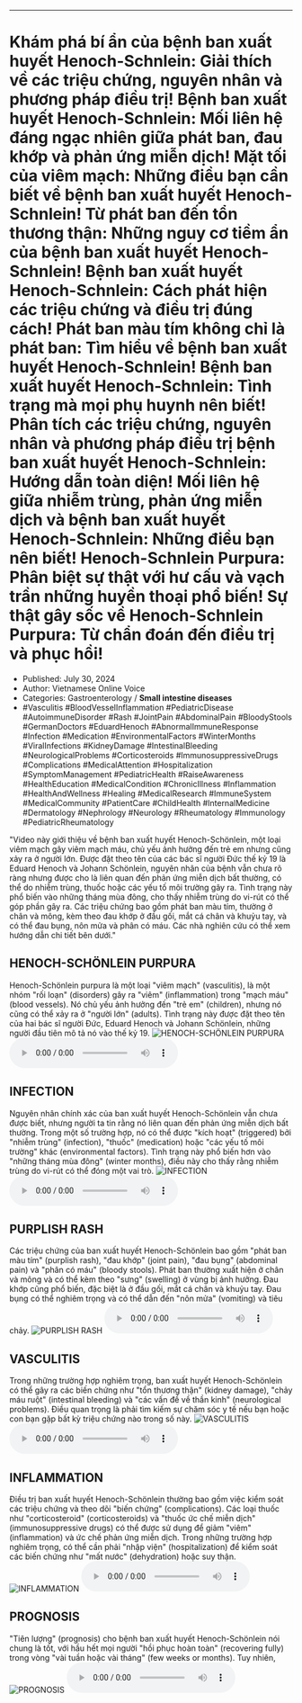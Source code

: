 
---

# Khám phá bí ẩn của bệnh ban xuất huyết Henoch-Schnlein: Giải thích về các triệu chứng, nguyên nhân và phương pháp điều trị! Bệnh ban xuất huyết Henoch-Schnlein: Mối liên hệ đáng ngạc nhiên giữa phát ban, đau khớp và phản ứng miễn dịch! Mặt tối của viêm mạch: Những điều bạn cần biết về bệnh ban xuất huyết Henoch-Schnlein! Từ phát ban đến tổn thương thận: Những nguy cơ tiềm ẩn của bệnh ban xuất huyết Henoch-Schnlein! Bệnh ban xuất huyết Henoch-Schnlein: Cách phát hiện các triệu chứng và điều trị đúng cách! Phát ban màu tím không chỉ là phát ban: Tìm hiểu về bệnh ban xuất huyết Henoch-Schnlein! Bệnh ban xuất huyết Henoch-Schnlein: Tình trạng mà mọi phụ huynh nên biết! Phân tích các triệu chứng, nguyên nhân và phương pháp điều trị bệnh ban xuất huyết Henoch-Schnlein: Hướng dẫn toàn diện! Mối liên hệ giữa nhiễm trùng, phản ứng miễn dịch và bệnh ban xuất huyết Henoch-Schnlein: Những điều bạn nên biết! Henoch-Schnlein Purpura: Phân biệt sự thật với hư cấu và vạch trần những huyền thoại phổ biến! Sự thật gây sốc về Henoch-Schnlein Purpura: Từ chẩn đoán đến điều trị và phục hồi!

- Published: July 30, 2024
- Author: Vietnamese Online Voice
- Categories: Gastroenterology / **Small intestine diseases**
- #Vasculitis #BloodVesselInflammation #PediatricDisease #AutoimmuneDisorder #Rash #JointPain #AbdominalPain #BloodyStools #GermanDoctors #EduardHenoch #AbnormalImmuneResponse #Infection #Medication #EnvironmentalFactors #WinterMonths #ViralInfections #KidneyDamage #IntestinalBleeding #NeurologicalProblems #Corticosteroids #ImmunosuppressiveDrugs #Complications #MedicalAttention #Hospitalization #SymptomManagement #PediatricHealth #RaiseAwareness #HealthEducation #MedicalCondition #ChronicIllness #Inflammation #HealthAndWellness #Healing #MedicalResearch #ImmuneSystem #MedicalCommunity #PatientCare #ChildHealth #InternalMedicine #Dermatology #Nephrology #Neurology #Rheumatology #Immunology #PediatricRheumatology

"Video này giới thiệu về bệnh ban xuất huyết Henoch-Schönlein, một loại viêm mạch gây viêm mạch máu, chủ yếu ảnh hưởng đến trẻ em nhưng cũng xảy ra ở người lớn. Được đặt theo tên của các bác sĩ người Đức thế kỷ 19 là Eduard Henoch và Johann Schönlein, nguyên nhân của bệnh vẫn chưa rõ ràng nhưng được cho là liên quan đến phản ứng miễn dịch bất thường, có thể do nhiễm trùng, thuốc hoặc các yếu tố môi trường gây ra. Tình trạng này phổ biến vào những tháng mùa đông, cho thấy nhiễm trùng do vi-rút có thể góp phần gây ra. Các triệu chứng bao gồm phát ban màu tím, thường ở chân và mông, kèm theo đau khớp ở đầu gối, mắt cá chân và khuỷu tay, và có thể đau bụng, nôn mửa và phân có máu. Các nhà nghiên cứu có thể xem hướng dẫn chi tiết bên dưới."


## HENOCH-SCHÖNLEIN PURPURA

Henoch-Schönlein purpura là một loại "viêm mạch" (vasculitis), là một nhóm "rối loạn" (disorders) gây ra "viêm" (inflammation) trong "mạch máu" (blood vessels). Nó chủ yếu ảnh hưởng đến "trẻ em" (children), nhưng nó cũng có thể xảy ra ở "người lớn" (adults). Tình trạng này được đặt theo tên của hai bác sĩ người Đức, Eduard Henoch và Johann Schönlein, những người đầu tiên mô tả nó vào thế kỷ 19.
![HENOCH-SCHÖNLEIN PURPURA](https://http-archiver-apis-production-80.schnworks.com/storage/images/transitions/2024-07-30/transition-3035836723-Montserrat-Black-004895.jpg)
<audio controls>
    <source src="https://http-archiver-apis-production-80.schnworks.com/storage/storage/audio/file-24872971551.mp3" type="audio/mpeg">
</audio>



## INFECTION

Nguyên nhân chính xác của ban xuất huyết Henoch-Schönlein vẫn chưa được biết, nhưng người ta tin rằng nó liên quan đến phản ứng miễn dịch bất thường. Trong một số trường hợp, nó có thể được "kích hoạt" (triggered) bởi "nhiễm trùng" (infection), "thuốc" (medication) hoặc "các yếu tố môi trường" khác (environmental factors). Tình trạng này phổ biến hơn vào "những tháng mùa đông" (winter months), điều này cho thấy rằng nhiễm trùng do vi-rút có thể đóng một vai trò.
![INFECTION](https://http-archiver-apis-production-80.schnworks.com/storage/images/transitions/2024-07-30/transition--12638404187-Montserrat-ExtraBold-004895.jpg)
<audio controls>
    <source src="https://http-archiver-apis-production-80.schnworks.com/storage/storage/audio/file-14171202245.mp3" type="audio/mpeg">
</audio>



## PURPLISH RASH

Các triệu chứng của ban xuất huyết Henoch-Schönlein bao gồm "phát ban màu tím" (purplish rash), "đau khớp" (joint pain), "đau bụng" (abdominal pain) và "phân có máu" (bloody stools). Phát ban thường xuất hiện ở chân và mông và có thể kèm theo "sưng" (swelling) ở vùng bị ảnh hưởng. Đau khớp cũng phổ biến, đặc biệt là ở đầu gối, mắt cá chân và khuỷu tay. Đau bụng có thể nghiêm trọng và có thể dẫn đến "nôn mửa" (vomiting) và tiêu chảy.
![PURPLISH RASH](https://http-archiver-apis-production-80.schnworks.com/storage/images/transitions/2024-07-30/transition-5566902296-Montserrat-Regular-9C27B0.jpg)
<audio controls>
    <source src="https://http-archiver-apis-production-80.schnworks.com/storage/storage/audio/file-1756101114.mp3" type="audio/mpeg">
</audio>



## VASCULITIS

Trong những trường hợp nghiêm trọng, ban xuất huyết Henoch-Schönlein có thể gây ra các biến chứng như "tổn thương thận" (kidney damage), "chảy máu ruột" (intestinal bleeding) và "các vấn đề về thần kinh" (neurological problems). Điều quan trọng là phải tìm kiếm sự chăm sóc y tế nếu bạn hoặc con bạn gặp bất kỳ triệu chứng nào trong số này.
![VASCULITIS](https://http-archiver-apis-production-80.schnworks.com/storage/images/transitions/2024-07-30/transition--7761930458-Montserrat-ExtraBold-303F9F.jpg)
<audio controls>
    <source src="https://http-archiver-apis-production-80.schnworks.com/storage/storage/audio/file-21870614466.mp3" type="audio/mpeg">
</audio>



## INFLAMMATION

Điều trị ban xuất huyết Henoch-Schönlein thường bao gồm việc kiểm soát các triệu chứng và theo dõi "biến chứng" (complications). Các loại thuốc như "corticosteroid" (corticosteroids) và "thuốc ức chế miễn dịch" (immunosuppressive drugs) có thể được sử dụng để giảm "viêm" (inflammation) và ức chế phản ứng miễn dịch. Trong những trường hợp nghiêm trọng, có thể cần phải "nhập viện" (hospitalization) để kiểm soát các biến chứng như "mất nước" (dehydration) hoặc suy thận.
![INFLAMMATION](https://http-archiver-apis-production-80.schnworks.com/storage/images/transitions/2024-07-30/transition-30867142108-Montserrat-Regular-673AB7.jpg)
<audio controls>
    <source src="https://http-archiver-apis-production-80.schnworks.com/storage/storage/audio/file-32923378574.mp3" type="audio/mpeg">
</audio>



## PROGNOSIS

"Tiên lượng" (prognosis) cho bệnh ban xuất huyết Henoch-Schönlein nói chung là tốt, với hầu hết mọi người "hồi phục hoàn toàn" (recovering fully) trong vòng "vài tuần hoặc vài tháng" (few weeks or months). Tuy nhiên,
![PROGNOSIS](https://http-archiver-apis-production-80.schnworks.com/storage/images/transitions/2024-07-30/transition-6229667853-Montserrat-SemiBold-880E4F.jpg)
<audio controls>
    <source src="https://http-archiver-apis-production-80.schnworks.com/storage/storage/audio/file-46454366117.mp3" type="audio/mpeg">
</audio>

